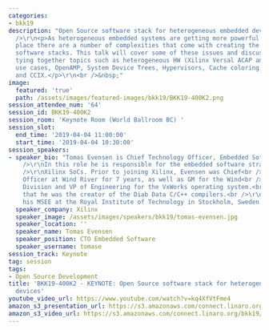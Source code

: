 ```yaml
---
categories:
- bkk19
description: "Open Source software stack for heterogeneous embedded devices<br /><br
  />\r\n<p>As heterogeneous embedded systems are getting more powerful and common
  place there are a number of complexities that come with creating the associated
  software stacks. This talk will cover some of these issues and discuss solutions,
  tying together topics such as heterogeneous HW (Xilinx Versal ACAP and Zynq MPSoC),
  use cases, OpenAMP, System Device Trees, Hypervisors, Cache coloring, Ultra96V2
  and CCIX.</p>\r\n<br />&nbsp;"
image:
  featured: 'true'
  path: /assets/images/featured-images/bkk19/BKK19-400K2.png
session_attendee_num: '64'
session_id: BKK19-400K2
session_room: 'Keynote Room (World Ballroom BC) '
session_slot:
  end_time: '2019-04-04 11:00:00'
  start_time: '2019-04-04 10:30:00'
session_speakers:
- speaker_bio: "Tomas Evensen is Chief Technology Officer, Embedded Software at Xilinx.<br
    />\r\nIn this role he is responsible for the embedded software strategy for<br
    />\r\nXilinx SoCs. Prior to joining Xilinx, Evensen was Chief<br />\r\nTechnology
    Officer at Wind River for 7 years, as well as GM for the Wind<br />\r\nRiver Tools
    Division and VP of Engineering for the VxWorks operating system.<br />\r\nBefore
    that he was the creator of the Diab Data C/C++ compilers.<br />\r\nEvensen received
    his MSEE at the Royal Institute of Technology in Stockholm, Sweden."
  speaker_company: Xilinx
  speaker_image: /assets/images/speakers/bkk19/tomas-evensen.jpg
  speaker_location: ''
  speaker_name: Tomas Evensen
  speaker_position: CTO Embedded Software
  speaker_username: tomase
session_track: Keynote
tag: session
tags:
- Open Source Development
title: 'BKK19-400K2 - KEYNOTE: Open Source software stack for heterogeneous embedded
  devices'
youtube_video_url: https://www.youtube.com/watch?v=kq4XfVtFme4
amazon_s3_presentation_url: https://s3.amazonaws.com/connect.linaro.org/bkk19/presentations/bkk19-400k2.pdf
amazon_s3_video_url: https://s3.amazonaws.com/connect.linaro.org/bkk19/videos/bkk19-400k2.mp4
---
```


